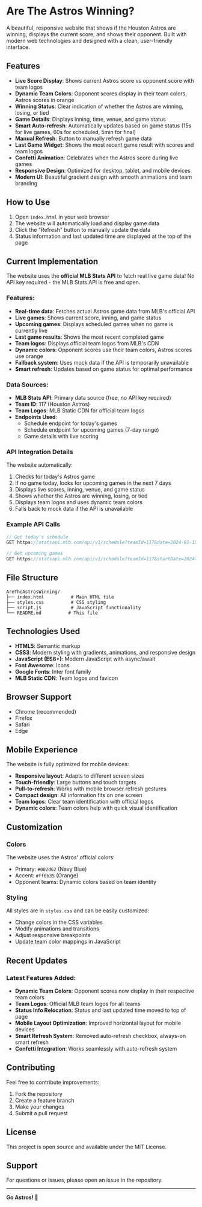 # Are The Astros Winning?

A beautiful, responsive website that shows if the Houston Astros are winning, displays the current score, and shows their opponent. Built with modern web technologies and designed with a clean, user-friendly interface.

## Features

- **Live Score Display**: Shows current Astros score vs opponent score with team logos
- **Dynamic Team Colors**: Opponent scores display in their team colors, Astros scores in orange
- **Winning Status**: Clear indication of whether the Astros are winning, losing, or tied
- **Game Details**: Displays inning, time, venue, and game status
- **Smart Auto-refresh**: Automatically updates based on game status (15s for live games, 60s for scheduled, 5min for final)
- **Manual Refresh**: Button to manually refresh game data
- **Last Game Widget**: Shows the most recent game result with scores and team logos
- **Confetti Animation**: Celebrates when the Astros score during live games
- **Responsive Design**: Optimized for desktop, tablet, and mobile devices
- **Modern UI**: Beautiful gradient design with smooth animations and team branding

## How to Use

1. Open `index.html` in your web browser
2. The website will automatically load and display game data
3. Click the "Refresh" button to manually update the data
4. Status information and last updated time are displayed at the top of the page

## Current Implementation

The website uses the **official MLB Stats API** to fetch real live game data! No API key required - the MLB Stats API is free and open.

### Features:
- **Real-time data**: Fetches actual Astros game data from MLB's official API
- **Live games**: Shows current score, inning, and game status
- **Upcoming games**: Displays scheduled games when no game is currently live
- **Last game results**: Shows the most recent completed game
- **Team logos**: Displays official team logos from MLB's CDN
- **Dynamic colors**: Opponent scores use their team colors, Astros scores use orange
- **Fallback system**: Uses mock data if the API is temporarily unavailable
- **Smart refresh**: Updates based on game status for optimal performance

### Data Sources:
- **MLB Stats API**: Primary data source (free, no API key required)
- **Team ID**: 117 (Houston Astros)
- **Team Logos**: MLB Static CDN for official team logos
- **Endpoints Used**:
  - Schedule endpoint for today's games
  - Schedule endpoint for upcoming games (7-day range)
  - Game details with live scoring

### API Integration Details

The website automatically:
1. Checks for today's Astros game
2. If no game today, looks for upcoming games in the next 7 days
3. Displays live scores, inning, venue, and game status
4. Shows whether the Astros are winning, losing, or tied
5. Displays team logos and uses dynamic team colors
6. Falls back to mock data if the API is unavailable

### Example API Calls

```javascript
// Get today's schedule
GET https://statsapi.mlb.com/api/v1/schedule?teamId=117&date=2024-01-15&sportId=1

// Get upcoming games
GET https://statsapi.mlb.com/api/v1/schedule?teamId=117&startDate=2024-01-15&endDate=2024-01-22&sportId=1
```

## File Structure

```
AreTheAstrosWinning/
├── index.html          # Main HTML file
├── styles.css          # CSS styling
├── script.js           # JavaScript functionality
└── README.md          # This file
```

## Technologies Used

- **HTML5**: Semantic markup
- **CSS3**: Modern styling with gradients, animations, and responsive design
- **JavaScript (ES6+)**: Modern JavaScript with async/await
- **Font Awesome**: Icons
- **Google Fonts**: Inter font family
- **MLB Static CDN**: Team logos and favicon

## Browser Support

- Chrome (recommended)
- Firefox
- Safari
- Edge

## Mobile Experience

The website is fully optimized for mobile devices:
- **Responsive layout**: Adapts to different screen sizes
- **Touch-friendly**: Large buttons and touch targets
- **Pull-to-refresh**: Works with mobile browser refresh gestures
- **Compact design**: All information fits on one screen
- **Team logos**: Clear team identification with official logos
- **Dynamic colors**: Team colors help with quick visual identification

## Customization

### Colors
The website uses the Astros' official colors:
- Primary: `#002d62` (Navy Blue)
- Accent: `#ff6b35` (Orange)
- Opponent teams: Dynamic colors based on team identity

### Styling
All styles are in `styles.css` and can be easily customized:
- Change colors in the CSS variables
- Modify animations and transitions
- Adjust responsive breakpoints
- Update team color mappings in JavaScript

## Recent Updates

### Latest Features Added:
- **Dynamic Team Colors**: Opponent scores now display in their respective team colors
- **Team Logos**: Official MLB team logos for all teams
- **Status Info Relocation**: Status and last updated time moved to top of page
- **Mobile Layout Optimization**: Improved horizontal layout for mobile devices
- **Smart Refresh System**: Removed auto-refresh checkbox, always-on smart refresh
- **Confetti Integration**: Works seamlessly with auto-refresh system

## Contributing

Feel free to contribute improvements:
1. Fork the repository
2. Create a feature branch
3. Make your changes
4. Submit a pull request

## License

This project is open source and available under the MIT License.

## Support

For questions or issues, please open an issue in the repository.

---

**Go Astros! 🚀** 
